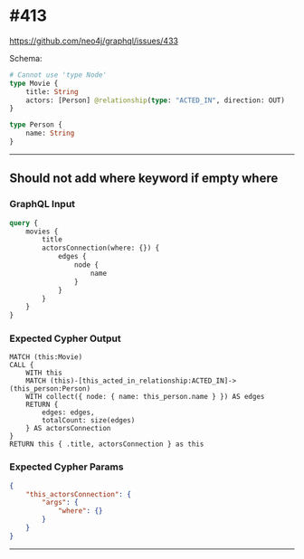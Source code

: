 # #413

<https://github.com/neo4j/graphql/issues/433>

Schema:

```graphql
# Cannot use 'type Node'
type Movie {
    title: String
    actors: [Person] @relationship(type: "ACTED_IN", direction: OUT)
}

type Person {
    name: String
}
```

---

## Should not add where keyword if empty where

### GraphQL Input

```graphql
query {
    movies {
        title
        actorsConnection(where: {}) {
            edges {
                node {
                    name
                }
            }
        }
    }
}
```

### Expected Cypher Output

```cypher
MATCH (this:Movie)
CALL {
    WITH this
    MATCH (this)-[this_acted_in_relationship:ACTED_IN]->(this_person:Person)
    WITH collect({ node: { name: this_person.name } }) AS edges
    RETURN {
        edges: edges,
        totalCount: size(edges)
    } AS actorsConnection
}
RETURN this { .title, actorsConnection } as this
```

### Expected Cypher Params

```json
{
    "this_actorsConnection": {
        "args": {
            "where": {}
        }
    }
}
```

---
